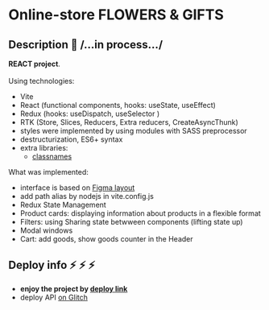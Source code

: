 # Online-store FLOWERS & GIFTS

## Description :page_facing_up: /...in process.../

**REACT project**.<br><br>
Using technologies:

- Vite
- React (functional components, hooks: useState, useEffect)
- Redux (hooks: useDispatch, useSelector )
- RTK (Store, Slices, Reducers, Extra reducers, CreateAsyncThunk)
- styles were implemented by using modules with SASS preprocessor
- destructurization, ES6+ syntax
- extra libraries:
  - [classnames](https://www.npmjs.com/package/classnames)

What was implemented:

- interface is based on [Figma layout](https://www.figma.com/design/6IWKE30QwZ5btoaSx1BFo0/MIRANO-Online-store?m=auto&t=oeGg6M9B7ayjMLzK-6)
- add path alias by nodejs in vite.config.js
- Redux State Management
- Product cards: displaying information about products in a flexible format
- Filters: using Sharing state betwween components (lifting state up)
- Modal windows
- Cart: add goods, show goods counter in the Header

## Deploy info :zap: :zap: :zap:

- **enjoy the project by <a href="https://react-mirano.vercel.app/" target="_blank">deploy link</a>**
- deploy API [on Glitch](https://olivine-sky-vault.glitch.me)
